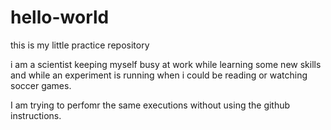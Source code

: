 # hello-world
this is my little practice repository

i am a scientist keeping myself busy at work while learning some new skills and while an experiment is running when i could be reading or watching soccer games.

I am trying to perfomr the same executions without using the github instructions.
